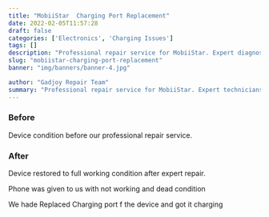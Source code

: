 ```yaml
---
title: "MobiiStar  Charging Port Replacement"
date: 2022-02-05T11:57:28
draft: false
categories: ['Electronics', 'Charging Issues']
tags: []
description: "Professional repair service for MobiiStar. Expert diagnosis and quality repairs in Bangalore."
slug: "mobiistar-charging-port-replacement"
banner: "img/banners/banner-4.jpg"

author: "Gadjoy Repair Team"
summary: "Professional repair service for MobiiStar. Expert technicians, quality parts, warranty included."
---
```


### Before

Device condition before our professional repair service.

### After

Device restored to full working condition after expert repair.

Phone was given to us with not working and dead condition

We hade Replaced Charging port f the device and got it charging